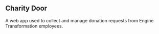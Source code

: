## Charity Door

A web app used to collect and manage donation requests from Engine Transformation employees.
